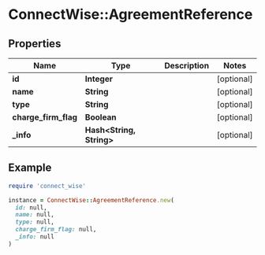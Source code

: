 # ConnectWise::AgreementReference

## Properties

| Name | Type | Description | Notes |
| ---- | ---- | ----------- | ----- |
| **id** | **Integer** |  | [optional] |
| **name** | **String** |  | [optional] |
| **type** | **String** |  | [optional] |
| **charge_firm_flag** | **Boolean** |  | [optional] |
| **_info** | **Hash&lt;String, String&gt;** |  | [optional] |

## Example

```ruby
require 'connect_wise'

instance = ConnectWise::AgreementReference.new(
  id: null,
  name: null,
  type: null,
  charge_firm_flag: null,
  _info: null
)
```


